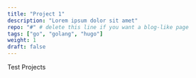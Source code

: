 ```yaml
---
title: "Project 1"
description: "Lorem ipsum dolor sit amet"
repo: "#" # delete this line if you want a blog-like page
tags: ["go", "golang", "hugo"]
weight: 1
draft: false
---
```



Test Projects